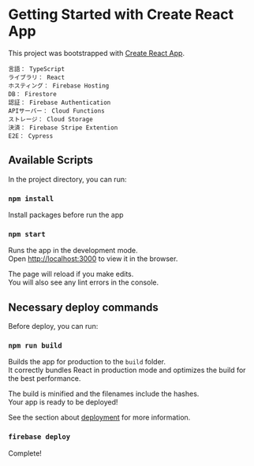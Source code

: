 # Getting Started with Create React App

This project was bootstrapped with [Create React App](https://github.com/facebook/create-react-app).

```
言語： TypeScript
ライブラリ： React
ホスティング： Firebase Hosting
DB： Firestore
認証： Firebase Authentication
APIサーバー： Cloud Functions
ストレージ： Cloud Storage
決済： Firebase Stripe Extention
E2E： Cypress
```

## Available Scripts

In the project directory, you can run:

### `npm install`

Install packages before run the app

### `npm start`

Runs the app in the development mode.\
Open [http://localhost:3000](http://localhost:3000) to view it in the browser.

The page will reload if you make edits.\
You will also see any lint errors in the console.

## Necessary deploy commands

Before deploy, you can run:

### `npm run build`

Builds the app for production to the `build` folder.\
It correctly bundles React in production mode and optimizes the build for the best performance.

The build is minified and the filenames include the hashes.\
Your app is ready to be deployed!

See the section about [deployment](https://facebook.github.io/create-react-app/docs/deployment) for more information.

### `firebase deploy`

Complete!
